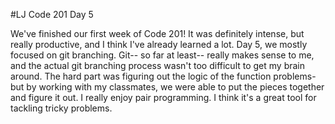 #LJ Code 201 Day 5

We've finished our first week of Code 201! It was definitely intense, but really productive, and I think I've already learned a lot. Day 5, we mostly focused on git branching. Git-- so far at least-- really makes sense to me, and the actual git branching process wasn't too difficult to get my brain around. The hard part was figuring out the logic of the function problems- but by working with my classmates, we were able to put the pieces together and figure it out. I really enjoy pair programming. I think it's a great tool for tackling tricky problems. 
